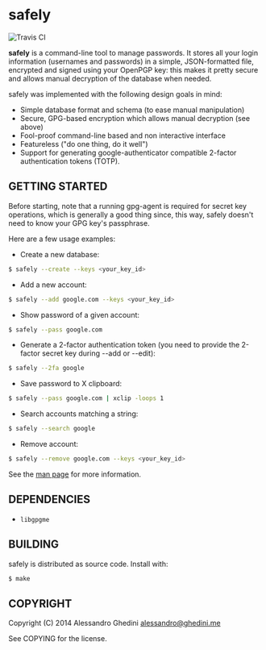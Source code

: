 safely
======

![Travis CI](https://secure.travis-ci.org/ghedo/safely.png)

**safely** is a command-line tool to manage passwords. It stores all your
login information (usernames and passwords) in a simple, JSON-formatted
file, encrypted and signed using your OpenPGP key: this makes it pretty
secure and allows manual decryption of the database when needed.

safely was implemented with the following design goals in mind:

 * Simple database format and schema (to ease manual manipulation)
 * Secure, GPG-based encryption which allows manual decryption (see above)
 * Fool-proof command-line based and non interactive interface
 * Featureless ("do one thing, do it well")
 * Support for generating google-authenticator compatible 2-factor
   authentication tokens (TOTP).

## GETTING STARTED

Before starting, note that a running gpg-agent is required for secret key
operations, which is generally a good thing since, this way, safely doesn't
need to know your GPG key's passphrase.

Here are a few usage examples:

 * Create a new database:

```bash
$ safely --create --keys <your_key_id>
```

 * Add a new account:

```bash
$ safely --add google.com --keys <your_key_id>
```

 * Show password of a given account:

```bash
$ safely --pass google.com
```

 * Generate a 2-factor authentication token (you need to provide the 2-factor
   secret key during --add or --edit):

```bash
$ safely --2fa google
```

 * Save password to X clipboard:

```bash
$ safely --pass google.com | xclip -loops 1
```

 * Search accounts matching a string:

```bash
$ safely --search google
```

 * Remove account:

```bash
$ safely --remove google.com --keys <your_key_id>
```

See the [man page](http://ghedo.github.io/safely/) for more information.

## DEPENDENCIES

 * `libgpgme`

## BUILDING

safely is distributed as source code. Install with:

```bash
$ make
```

## COPYRIGHT

Copyright (C) 2014 Alessandro Ghedini <alessandro@ghedini.me>

See COPYING for the license.
